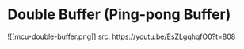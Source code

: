 # Double Buffer (Ping-pong Buffer)
![[mcu-double-buffer.png]]
src: https://youtu.be/EsZLgqhqfO0?t=808 